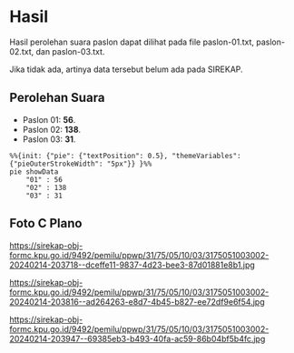 # Hasil

Hasil perolehan suara paslon dapat dilihat pada file paslon-01.txt, paslon-02.txt, dan paslon-03.txt.

Jika tidak ada, artinya data tersebut belum ada pada SIREKAP.

## Perolehan Suara

 * Paslon 01: **56**.
 * Paslon 02: **138**.
 * Paslon 03: **31**.

```mermaid
%%{init: {"pie": {"textPosition": 0.5}, "themeVariables": {"pieOuterStrokeWidth": "5px"}} }%%
pie showData
    "01" : 56
    "02" : 138
    "03" : 31
```
## Foto C Plano

https://sirekap-obj-formc.kpu.go.id/9492/pemilu/ppwp/31/75/05/10/03/3175051003002-20240214-203718--dceffe11-9837-4d23-bee3-87d01881e8b1.jpg

https://sirekap-obj-formc.kpu.go.id/9492/pemilu/ppwp/31/75/05/10/03/3175051003002-20240214-203816--ad264263-e8d7-4b45-b827-ee72df9e6f54.jpg

https://sirekap-obj-formc.kpu.go.id/9492/pemilu/ppwp/31/75/05/10/03/3175051003002-20240214-203947--69385eb3-b493-40fa-ac59-86b04bf5b4fc.jpg
